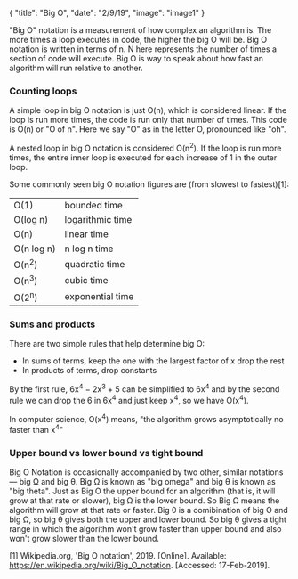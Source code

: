 {
  "title": "Big O",
  "date": "2/9/19",
  "image": "image1"
}

"Big O" notation is a measurement of how complex an algorithm is. The more times a loop executes in code, the higher the big O will be. Big O notation is written in terms of n.  N here represents the number of times a section of code will execute. Big O is way to speak about how fast an algorithm will run relative to another.

### Counting loops

A simple loop in big O notation is just O(n), which is considered linear.  If the loop is run more times, the code is run only that number of times. This code is O(n) or "O of n".  Here we say "O" as in the letter O, pronounced like "oh".

A nested loop in big O notation is considered O(n<sup>2</sup>). If the loop is run more times, the entire inner loop is executed for each increase of 1 in the outer loop.

Some commonly seen big O notation figures are (from slowest to fastest)[1]:

<table>
<tr><td>O(1)</td><td>bounded time</td></tr>
<tr><td>O(log n)</td><td>logarithmic time</td></tr>
<tr><td>O(n)</td><td>linear time</td></tr>
<tr><td>O(n log n)</td><td>n log n time</td></tr>
<tr><td>O(n<sup>2</sup>)</td><td>quadratic time</td></tr>
<tr><td>O(n<sup>3</sup>)</td><td>cubic time</td></tr>
<tr><td>O(2<sup>n</sup>)</td><td>exponential time</td></tr>
</table>

### Sums and products

There are two simple rules that help determine big O:

- In sums of terms, keep the one with the largest factor of x drop the rest
- In products of terms, drop constants

By the first rule, 6x<sup>4</sup> − 2x<sup>3</sup> + 5 can be simplified to 6x<sup>4</sup> and by the second rule we can drop the 6 in 6x<sup>4</sup> and just keep x<sup>4</sup>, so we have O(x<sup>4</sup>).

In computer science, O(x<sup>4</sup>) means, "the algorithm grows asymptotically no faster than x<sup>4</sup>"

### Upper bound vs lower bound vs tight bound

Big O Notation is occasionally accompanied by two other, similar notations&mdash; big Ω and big θ. Big Ω is known as "big omega" and big θ is known as "big theta".  Just as Big O the upper bound for an algorithm (that is, it will grow at that rate or slower), big Ω is the lower bound. So Big Ω means the algorithm will grow at that rate or faster.  Big θ is a comibination of big O and big Ω, so big θ gives both the upper and lower bound. So big θ gives a tight range in which the algorithm won't grow faster than upper bound and also won't grow slower than the lower bound.

[1] Wikipedia.org, 'Big O notation', 2019. [Online]. Available: https://en.wikipedia.org/wiki/Big_O_notation. [Accessed: 17-Feb-2019].
